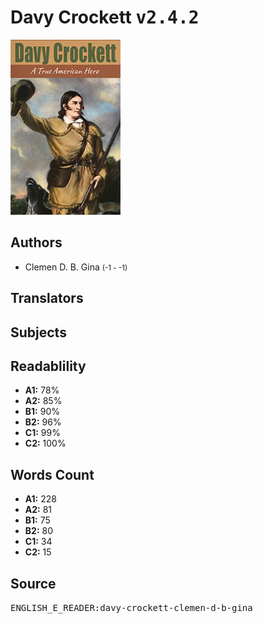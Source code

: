 # Davy Crockett <kbd>v2.4.2</kbd>

![](./cover.medium.jpg "")

## Authors


 - Clemen D. B. Gina <small>(-1 - -1)</small>

## Translators



## Subjects



## Readablility


 - **A1:** 78%
 - **A2:** 85%
 - **B1:** 90%
 - **B2:** 96%
 - **C1:** 99%
 - **C2:** 100%

## Words Count


 - **A1:** 228
 - **A2:** 81
 - **B1:** 75
 - **B2:** 80
 - **C1:** 34
 - **C2:** 15

## Source


<kbd>ENGLISH_E_READER:davy-crockett-clemen-d-b-gina</kbd>
